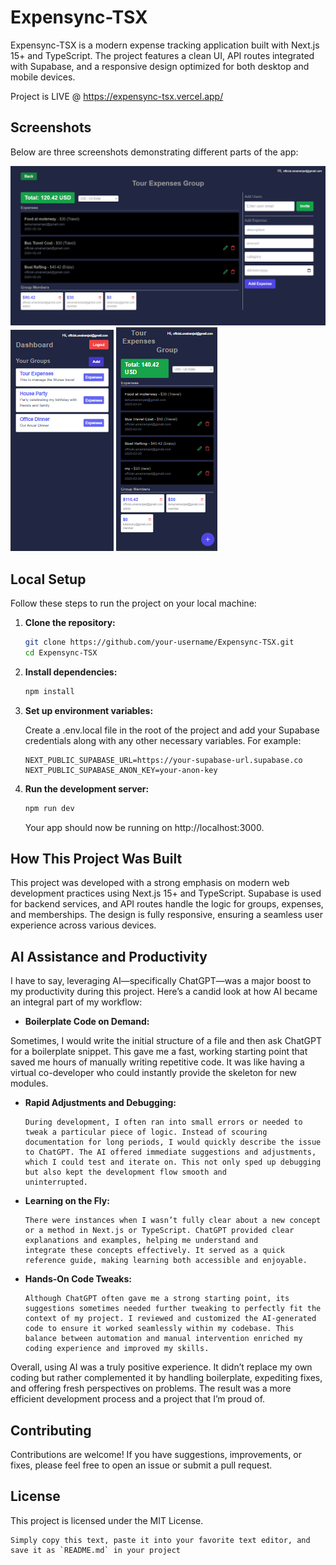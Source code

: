# Expensync-TSX

Expensync-TSX is a modern expense tracking application built with Next.js 15+ and TypeScript. The project features a clean UI, API routes integrated with Supabase, and a responsive design optimized for both desktop and mobile devices.

Project is LIVE @ https://expensync-tsx.vercel.app/

## Screenshots

Below are three screenshots demonstrating different parts of the app:

![Dashboard Screen](/public/ss1.PNG)
![Group Details Screen](/public/ss2.PNG)
![Mobile View / Add Expense](/public/ss3.PNG)

## Local Setup

Follow these steps to run the project on your local machine:

1. **Clone the repository:**

   ```bash
   git clone https://github.com/your-username/Expensync-TSX.git
   cd Expensync-TSX
   ```

2. **Install dependencies:**

   ```bash
   npm install
   ```

3. **Set up environment variables:**

   Create a .env.local file in the root of the project and add your Supabase credentials along with any other necessary variables. For example:
   ```env
   NEXT_PUBLIC_SUPABASE_URL=https://your-supabase-url.supabase.co
   NEXT_PUBLIC_SUPABASE_ANON_KEY=your-anon-key
   ```

4. **Run the development server:**

   ```bash
   npm run dev
   ```
   Your app should now be running on http://localhost:3000.

## How This Project Was Built
This project was developed with a strong emphasis on modern web development practices using Next.js 15+ and TypeScript. Supabase is used for backend services, and API routes handle the logic for groups, expenses, and memberships. The design is fully responsive, ensuring a seamless user experience across various devices.

## AI Assistance and Productivity

I have to say, leveraging AI—specifically ChatGPT—was a major boost to my productivity during this project. Here’s a candid look at how AI became an integral part of my workflow:

- **Boilerplate Code on Demand:**

Sometimes, I would write the initial structure of a file and then ask ChatGPT for a boilerplate snippet. This gave me a fast, working starting point that saved me hours of manually writing repetitive code. It was like having a virtual co-developer who could instantly provide the skeleton for new modules.

- **Rapid Adjustments and Debugging:**

      During development, I often ran into small errors or needed to tweak a particular piece of logic. Instead of scouring documentation for long periods, I would quickly describe the issue to ChatGPT. The AI offered immediate suggestions and adjustments, which I could test and iterate on. This not only sped up debugging but also kept the development flow smooth and          uninterrupted.

- **Learning on the Fly:**

      There were instances when I wasn’t fully clear about a new concept or a method in Next.js or TypeScript. ChatGPT provided clear explanations and examples, helping me understand and       integrate these concepts effectively. It served as a quick reference guide, making learning both accessible and enjoyable.

- **Hands-On Code Tweaks:**

      Although ChatGPT often gave me a strong starting point, its suggestions sometimes needed further tweaking to perfectly fit the context of my project. I reviewed and customized the AI-generated code to ensure it worked seamlessly within my codebase. This balance between automation and manual intervention enriched my coding experience and improved my skills.

Overall, using AI was a truly positive experience. It didn’t replace my own coding but rather complemented it by handling boilerplate, expediting fixes, and offering fresh perspectives on problems. The result was a more efficient development process and a project that I’m proud of.

## Contributing
Contributions are welcome! If you have suggestions, improvements, or fixes, please feel free to open an issue or submit a pull request.

## License
This project is licensed under the MIT License.

   ```vbnet
   Simply copy this text, paste it into your favorite text editor, and save it as `README.md` in your project
   ```
